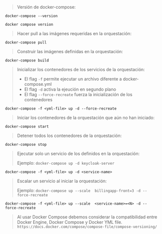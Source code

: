 > Versión de docker-compose:
```shell script
docker-compose --version
```
```shell script
docker compose version
```

> Hacer pull a las imágenes requeridas en la orquestación:
```shell script
docker-compose pull
```

> Construir las imágenes definidas en la orquestación:
```shell script
docker-compose build
```

> Inicializar los contenedores de los servicios de la orquestación:
> - El flag `-f` <yml-file> permite ejecutar un archivo diferente a docker-compose.yml
> - El flag `-d` activa la ejeución en segundo plano
> - El flag `--force-recreate` fuerza la inicialización de los contenedores
```shell script
docker-compose -f <yml-file> up -d --force-recreate
```

> Iniciar los contenedores de la orquestación que aún no han iniciado:
```shell script
docker-compose start
```

> Detener todos los contenedores de la orquestación:
```shell script
docker-compose stop 
```

> Ejecutar solo un servicio de los definidos en la orquestación:
>
> Ejemplo: `docker-compose up -d keycloak-server`
```shell script
docker-compose -f <yml-file> up -d <service-name>
```

> Escalar un servicio al iniciar la orquestación:
>
> Ejemplo: `docker-compose up --scale  billingapp-front=3 -d --force-recreate`
```shell script
docker-compose -f <yml-file> up --scale  <service-name>=<N> -d --force-recreate
```

> Al usar Docker Compose debemos considerar la compatibilidad entre Docker Engine, Docker Compose y Docker YML file.
> `https://docs.docker.com/compose/compose-file/compose-versioning/`

